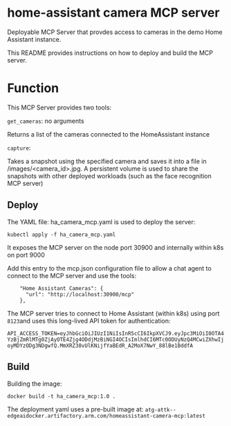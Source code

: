 # home-assistant camera MCP server

Deployable MCP Server that provdes access to cameras in the demo Home Assistant instance.

This README provides instructions on how to deploy and build the MCP server.

# Function


This MCP Server provides two tools:

`get_cameras`: no arguments

Returns a list of the cameras connected to the HomeAssistant instance

`capture`: 

Takes a snapshot using the specified camera and saves it into a file in /images/<camera_id>.jpg. 
A persistent volume is used to share the snapshots with other deployed workloads (such as the face recognition MCP server)


## Deploy

The YAML file: ha_camera_mcp.yaml is used to deploy the server:

```kubectl apply -f ha_camera_mcp.yaml```

It exposes the MCP server on the node port 30900 and internally within k8s on port 9000

Add this entry to the mcp.json configuration file to allow a chat agent to connect to the MCP server and use the tools:

```
    "Home Assistant Cameras": {
      "url": "http://localhost:30900/mcp"
    },
```

The MCP server tries to connect to Home Assistant (within k8s) using port ```8123```and uses this long-lived API token for authentication:

```API_ACCESS_TOKEN=eyJhbGciOiJIUzI1NiIsInR5cCI6IkpXVCJ9.eyJpc3MiOiI0OTA4YzBjZmRlMTg0ZjAyOTE4Zjg4ODdjMzBiNGI4OCIsImlhdCI6MTc0ODUyNzQ4MCwiZXhwIjoyMDYzODg3NDgwfQ.MmXRZ38vUlKNijfYaBEdR_A2MoX7NwY_88lBe1BddfA```


## Build

Building the image:

`docker build -t ha_camera_mcp:1.0 .`


The deployment yaml uses a pre-built image at: ```atg-attk--edgeaidocker.artifactory.arm.com/homeassistant-camera-mcp:latest```




